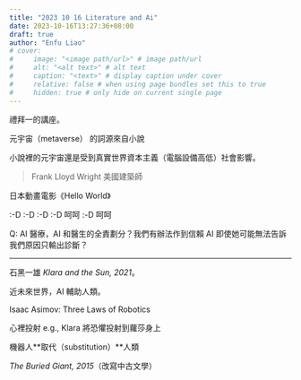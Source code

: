 ```yaml
---
title: "2023 10 16 Literature and Ai"
date: 2023-10-16T13:27:36+08:00
draft: true
author: "Enfu Liao"
# cover:
#     image: "<image path/url>" # image path/url
#     alt: "<alt text>" # alt text
#     caption: "<text>" # display caption under cover
#     relative: false # when using page bundles set this to true
#     hidden: true # only hide on current single page
---
```


禮拜一的講座。

元宇宙（metaverse） 的詞源來自小說

小說裡的元宇宙還是受到真實世界資本主義（電腦設備高低）社會影響。

> Frank Lloyd Wright 美國建築師

日本動畫電影《Hello World》


:-D
:-D
:-D
:-D 呵呵 :-D 呵呵


Q: AI 醫療，AI 和醫生的全責劃分？我們有辦法作到信賴 AI 即使她可能無法告訴我們原因只輸出診斷？






















---


石黑一雄 *Klara and the Sun, 2021*。

近未來世界，AI 輔助人類。

Isaac Asimov: Three Laws of Robotics

心裡投射 e.g., Klara 將恐懼投射到蘿莎身上

機器人**取代（substitution）**人類

*The Buried Giant, 2015*（改寫中古文學）

